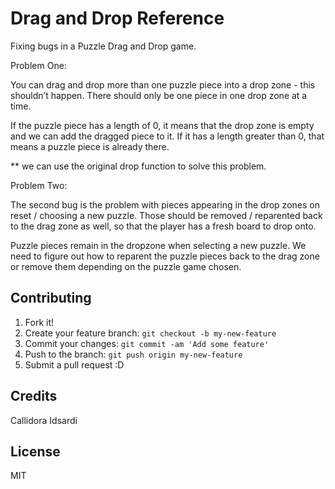 # Drag and Drop Reference

Fixing bugs in a Puzzle Drag and Drop game. 

Problem One:

You can drag and drop more than one puzzle piece into a drop zone - this shouldn’t happen. There should only be one piece in one drop zone at a time.

If the puzzle piece has a length of 0, it means that the drop zone is empty and we can add the dragged piece to it. If it has a length greater than 0, that means a puzzle piece is already there. 


** we can use the original drop function to solve this problem. 


Problem Two: 

The second bug is the problem with pieces appearing in the drop zones on reset / choosing a new puzzle. Those should be removed / reparented back to the drag zone as well, so that the player has a fresh board to drop onto.

Puzzle pieces remain in the dropzone when selecting a new puzzle. We need to figure out how to reparent the puzzle pieces back to the drag zone or remove them depending on the puzzle game chosen.



## Contributing

1. Fork it!
2. Create your feature branch: `git checkout -b my-new-feature`
3. Commit your changes: `git commit -am 'Add some feature'`
4. Push to the branch: `git push origin my-new-feature`
5. Submit a pull request :D

## Credits

Callidora Idsardi 

## License
MIT

